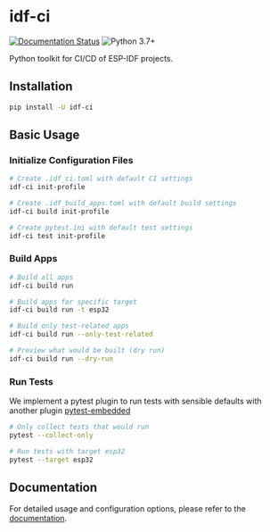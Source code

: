 # idf-ci

[![Documentation Status](https://readthedocs.com/projects/espressif-idf-ci/badge/?version=latest)](https://espressif-idf-ci.readthedocs-hosted.com/en/latest/)
![Python 3.7+](https://img.shields.io/pypi/pyversions/idf-ci)

Python toolkit for CI/CD of ESP-IDF projects.

## Installation

```bash
pip install -U idf-ci
```

## Basic Usage

### Initialize Configuration Files

```bash
# Create .idf_ci.toml with default CI settings
idf-ci init-profile

# Create .idf_build_apps.toml with default build settings
idf-ci build init-profile

# Create pytest.ini with default test settings
idf-ci test init-profile
```

### Build Apps

```bash
# Build all apps
idf-ci build run

# Build apps for specific target
idf-ci build run -t esp32

# Build only test-related apps
idf-ci build run --only-test-related

# Preview what would be built (dry run)
idf-ci build run --dry-run
```

### Run Tests

We implement a pytest plugin to run tests with sensible defaults with another plugin [pytest-embedded](https://github.com/espressif/pytest-embedded)

```bash
# Only collect tests that would run
pytest --collect-only

# Run tests with target esp32
pytest --target esp32
```

## Documentation

For detailed usage and configuration options, please refer to the [documentation](https://espressif-idf-ci.readthedocs-hosted.com/en/latest/).
